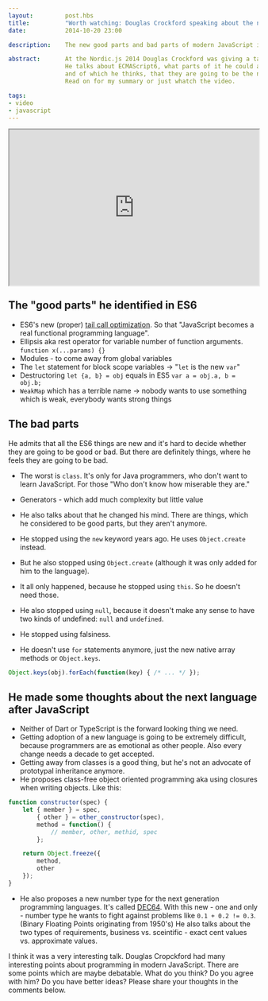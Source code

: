 ```yaml
---
layout:         post.hbs
title:          "Worth watching: Douglas Crockford speaking about the new good parts of JavaScript in 2014"
date:           2014-10-20 23:00

description:    The new good parts and bad parts of modern JavaScript in 2014. ES6, class-free object oriented programming, tail call optimization and many more.

abstract:       At the Nordic.js 2014 Douglas Crockford was giving a talk about what he considers to be "the good parts" of JavaScript in 2014.
                He talks about ECMAScript6, what parts of it he could already identify as the new good parts,
                and of which he thinks, that they are going to be the new bad parts.
                Read on for my summary or just whatch the video.

tags:
- video
- javascript
---
```



<div style="padding: 30px 0 56.25%; background-color: #000; position: relative;"><iframe style="position: absolute; width: 100%; height: 100%; top: 0; right: 0; bottom: 0; left: 0;" src="http://www.youtube.com/embed/PSGEjv3Tqo0"></iframe></div>

## The "good parts" he identified in ES6

- ES6's new (proper) [tail call optimization](http://duartes.org/gustavo/blog/post/tail-calls-optimization-es6/).
  So that "JavaScript becomes a real functional programming language".
- Ellipsis aka rest operator for variable number of function arguments.<br>
`function x(...params) {}`
- Modules - to come away from global variables
- The `let` statement for block scope variables -> "`let` is the new `var`"
- Destructoring `let {a, b} = obj` equals in ES5 `var a = obj.a, b = obj.b;`
- `WeakMap` which has a terrible name -> nobody wants to use something which is weak, everybody wants strong things


## The bad parts

He admits that all the ES6 things are new and it's hard to decide whether they are going to be good or bad.
But there are definitely things, where he feels they are going to be bad.
- The worst is `class`. It's only for Java programmers, who don't want to learn JavaScript. For those "Who don't know how miserable they are."
- Generators - which add much complexity but little value

- He also talks about that he changed his mind. There are things, which he considered to be good parts, but they aren't anymore.
- He stopped using the `new` keyword years ago. He uses `Object.create` instead.
- But he also stopped using `Object.create` (although it was only added for him to the language).
- It all only happened, because he stopped using `this`. So he doesn't need those.
- He also stopped using `null`, because it doesn't make any sense to have two kinds of undefined: `null` and `undefined`.
- He stopped using falsiness.
- He doesn't use `for` statements anymore, just the new native array methods or `Object.keys`.
```JavaScript
Object.keys(obj).forEach(function(key) { /* ... */ });
```


## He made some thoughts about the next language after JavaScript

- Neither of Dart or TypeScript is the forward looking thing we need.
- Getting adoption of a new language is going to be extremely difficult, because programmers are as emotional as other people.
Also every change needs a decade to get accepted.
- Getting away from classes is a good thing, but he's not an advocate of prototypal inheritance anymore.
- He proposes class-free object oriented programming aka using closures when writing objects. Like this:
```JavaScript
function constructor(spec) {
    let { member } = spec,
        { other } = other_constructor(spec),
        method = function() {
            // member, other, methid, spec
        };

    return Object.freeze({
        method,
        other
    });
}
```
- He also proposes a new number type for the next generation programming languages. It's called [DEC64](http://dec64.com/).
With this new - one and only - number type he wants to fight against problems like `0.1 + 0.2 != 0.3`. (Binary Floating Points originating from 1950's)
He also talks about the two types of requirements, business vs. sceintific - exact cent values vs. approximate values. 


I think it was a very interesting talk. Douglas Cropckford had many interesting points about programming in modern JavaScript.
There are some points which are maybe debatable.
What do you think? Do you agree with him? Do you have better ideas? Please share your thoughts in the comments below.